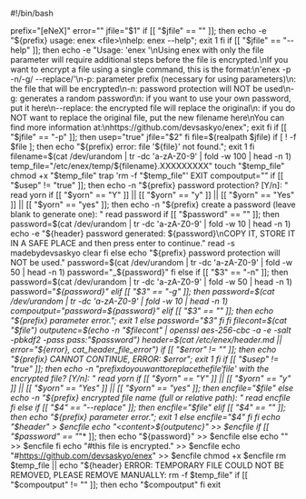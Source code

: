 #!/bin/bash


prefix="[eNeX]"
error=""
jfile="$1"
if [[ "$jfile" == "" ]]; then
  echo -e "${prefix} usage: enex <file>\nhelp: enex --help"; exit 1
fi
if [[ "$jfile" == "--help" ]]; then
  echo -e "Usage: 'enex <file>'\nUsing enex with only the file parameter will require additional steps before the file is encrypted.\nIf you want to encrypt a file using a single command, this is the format:\n'enex -p <file> -n/-g/<password> --replace/<filename>'\n-p: parameter prefix (necessary for using parameters)\n<file>: the file that will be encrypted\n-n: password protection will NOT be used\n-g: generates a random password\n<password>: if you want to use your own password, put it here\n--replace: the encrypted file will replace the original\n<filename>: if you do NOT want to replace the original file, put the new filename here\nYou can find more information at:\nhttps://github.com/devsaskyo/enex"; exit
fi
if [[ "$jfile" == "-p" ]]; then
  usep="true"
  jfile="$2"
fi
file=$(realpath $jfile)
if [ ! -f $file ]; then
  echo "${prefix} error: file '${file}' not found."; exit 1
fi
filename=$(cat /dev/urandom | tr -dc 'a-zA-Z0-9' | fold -w 100 | head -n 1)
temp_file="/etc/enex/temp/${filename}.XXXXXXXXX"
touch "$temp_file"
chmod +x "$temp_file"
trap 'rm -f "$temp_file"' EXIT
compoutput=""
if [[ "$usep" != "true" ]]; then
echo -n "${prefix} password protection? [Y/n]: "
read yorn
if [[ "$yorn" == "Y" ]] || [[ "$yorn" == "y" ]] || [[ "$yorn" == "Yes" ]] || [[ "$yorn" == "yes" ]]; then
  echo -n "${prefix} create a password (leave blank to generate one): "
  read password
  if [[ "$password" == "" ]]; then
    password=$(cat /dev/urandom | tr -dc 'a-zA-Z0-9' | fold -w 10 | head -n 1)
    echo -e "${header} password generated: ${password}\nCOPY IT, STORE IT IN A SAFE PLACE and then press enter to continue."
    read -s madebydevsaskyo
    clear
  fi
else
  echo "${prefix} password protection will NOT be used."
  password=$(cat /dev/urandom | tr -dc 'a-zA-Z0-9' | fold -w 50 | head -n 1)
  password="_${password}"
fi
else
  if [[ "$3" == "-n" ]]; then
    password=$(cat /dev/urandom | tr -dc 'a-zA-Z0-9' | fold -w 50 | head -n 1)
    password="_${password}"
  elif [[ "$3" == "-g" ]]; then
    password=$(cat /dev/urandom | tr -dc 'a-zA-Z0-9' | fold -w 10 | head -n 1)
    compoutput="password=${password}"
  elif [[ "$3" == "" ]]; then
    echo "${prefix} parameter error."; exit 1
  else
    password="$3"
  fi
fi
filecont=$(cat "$file")
outputenc=$(echo -n "$filecont" | openssl aes-256-cbc -a -e -salt -pbkdf2 -pass pass:"$password")
header=$(cat /etc/enex/header.md || error="${error}, cat_header_file_error")
if [[ "$error" != "" ]]; then
  echo "${prefix} CANNOT CONTINUE, ERROR: $error"; exit 1
fi
if [[ "$usep" != "true" ]]; then
echo -n "${prefix} do you want to replace the file '$file' with the encrypted file? [Y/n]: "
read yorn
if [[ "$yorn" == "Y" ]] || [[ "$yorn" == "y" ]] || [[ "$yorn" == "Yes" ]] || [[ "$yorn" == "yes" ]]; then
  encfile="$file"
else
  echo -n "${prefix} encrypted file name (full or relative path): "
  read encfile
fi
else
  if [[ "$4" == "--replace" ]]; then
    encfile="$file"
  elif [[ "$4" == "" ]]; then
    echo "${prefix} parameter error."; exit 1
  else
    encfile="$4"
  fi
fi
echo "$header" > $encfile
echo "<content>${outputenc}</content>" >> $encfile
if [[ "$password" == "_"* ]]; then
  echo "<password>${password}</password>" >> $encfile
else
  echo "<password></password>" >> $encfile
fi
echo "#this file is encrypted." >> $encfile
echo "#https://github.com/devsaskyo/enex" >> $encfile
chmod +x $encfile
rm $temp_file || echo "${header} ERROR: TEMPORARY FILE COULD NOT BE REMOVED, PLEASE REMOVE MANUALLY: rm -f $temp_file"
if [[ "$compoutput" != "" ]]; then
  echo "$compoutput"
fi
exit
